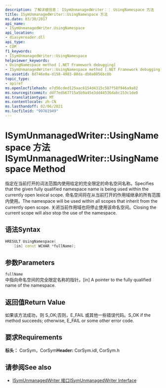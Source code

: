 ```yaml
---
description: 了解详细信息： ISymUnmanagedWriter：： UsingNamespace 方法
title: ISymUnmanagedWriter::UsingNamespace 方法
ms.date: 03/30/2017
api_name:
- ISymUnmanagedWriter.UsingNamespace
api_location:
- diasymreader.dll
api_type:
- COM
f1_keywords:
- ISymUnmanagedWriter::UsingNamespace
helpviewer_keywords:
- UsingNamespace method [.NET Framework debugging]
- ISymUnmanagedWriter::UsingNamespace method [.NET Framework debugging]
ms.assetid: 8d746e0a-d158-4983-88da-db0a0856bc0b
topic_type:
- apiref
ms.openlocfilehash: e7d56cded125aac6154d4315c587f58f946a9a82
ms.sourcegitcommit: ddf7edb67715a5b9a45e3dd44536dabc153c1de0
ms.translationtype: MT
ms.contentlocale: zh-CN
ms.lasthandoff: 02/06/2021
ms.locfileid: "99761949"
---
```

# <a name="isymunmanagedwriterusingnamespace-method"></a><span data-ttu-id="95ba6-103">ISymUnmanagedWriter::UsingNamespace 方法</span><span class="sxs-lookup"><span data-stu-id="95ba6-103">ISymUnmanagedWriter::UsingNamespace Method</span></span>

<span data-ttu-id="95ba6-104">指定在当前打开的词法范围内使用给定的完全限定的命名空间名称。</span><span class="sxs-lookup"><span data-stu-id="95ba6-104">Specifies that the given fully qualified namespace name is being used within the currently open lexical scope.</span></span> <span data-ttu-id="95ba6-105">命名空间将在从当前打开的作用域继承的所有范围内使用。</span><span class="sxs-lookup"><span data-stu-id="95ba6-105">The namespace will be used within all scopes that inherit from the currently open scope.</span></span> <span data-ttu-id="95ba6-106">关闭当前作用域也将停止使用该命名空间。</span><span class="sxs-lookup"><span data-stu-id="95ba6-106">Closing the current scope will also stop the use of the namespace.</span></span>  
  
## <a name="syntax"></a><span data-ttu-id="95ba6-107">语法</span><span class="sxs-lookup"><span data-stu-id="95ba6-107">Syntax</span></span>  
  
```cpp  
HRESULT UsingNamespace(  
    [in] const WCHAR *fullName);  
```  
  
## <a name="parameters"></a><span data-ttu-id="95ba6-108">参数</span><span class="sxs-lookup"><span data-stu-id="95ba6-108">Parameters</span></span>  

 `fullName`  
 <span data-ttu-id="95ba6-109">中指向命名空间的完全限定名称的指针。</span><span class="sxs-lookup"><span data-stu-id="95ba6-109">[in] A pointer to the fully qualified name of the namespace.</span></span>  
  
## <a name="return-value"></a><span data-ttu-id="95ba6-110">返回值</span><span class="sxs-lookup"><span data-stu-id="95ba6-110">Return Value</span></span>  

 <span data-ttu-id="95ba6-111">如果该方法成功，则 S_OK;否则，E_FAIL 或其他一些错误代码。</span><span class="sxs-lookup"><span data-stu-id="95ba6-111">S_OK if the method succeeds; otherwise, E_FAIL or some other error code.</span></span>  
  
## <a name="requirements"></a><span data-ttu-id="95ba6-112">要求</span><span class="sxs-lookup"><span data-stu-id="95ba6-112">Requirements</span></span>  

 <span data-ttu-id="95ba6-113">**标头：** CorSym，CorSym</span><span class="sxs-lookup"><span data-stu-id="95ba6-113">**Header:** CorSym.idl, CorSym.h</span></span>  
  
## <a name="see-also"></a><span data-ttu-id="95ba6-114">请参阅</span><span class="sxs-lookup"><span data-stu-id="95ba6-114">See also</span></span>

- [<span data-ttu-id="95ba6-115">ISymUnmanagedWriter 接口</span><span class="sxs-lookup"><span data-stu-id="95ba6-115">ISymUnmanagedWriter Interface</span></span>](isymunmanagedwriter-interface.md)
